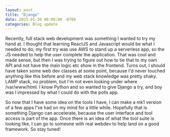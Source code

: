 ```yaml
---
layout: post
title: "Django"
date: 2023-01-30 00:00:00 -0700
categories: Blog update
---
```


Recently, full stack web development was something I wanted to try my hand at. I thought that learning ReactJS and Javascript would be what I needed to do; my first try was use AWS to stand up a serverless app, so the JS needed to help the user complete the application. That was cool and made sense, but then I was trying to figure out how to tie that to my own API and not have the main logic etc show in the frontend. Turns out, I should have taken some web dev classes at some point, because I'd never touched anything like this before and my web stack knowledge was pretty shaky. LAMP stack, no problem, but I'm not even looking under where /var/www/html. I know Python and so wanted to give Django a try, and boy was I impressed by what I could do with the polls app. 

So now that I have some idea on the tools I have, I can make a mk1 version of a few apps I've had on my mind for a little while. Hopefully that is something Django can accelerate, because the user interface and tool access is part of the app. Once there is an idea of what the tool suite is looking like, I can go to someone with real webdev to help land on a good framework. So stay tuned!
